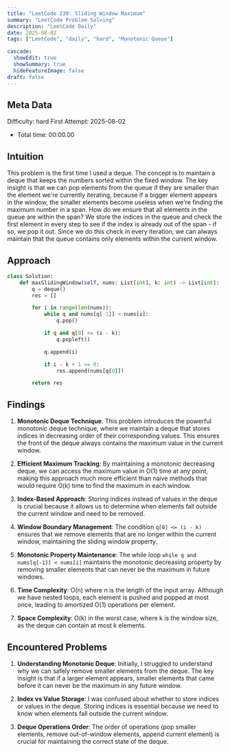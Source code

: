 ```yaml
---
title: "LeetCode 239: Sliding Window Maximum"
summary: "LeetCode Problem Solving"
description: "LeetCode Daily"
date: 2025-08-02
tags: ["LeetCode", "daily", "hard", "Monotonic Queue"]

cascade:
  showEdit: true
  showSummary: true
  hideFeatureImage: false
draft: false
---
```


## Meta Data

Difficulty: hard
First Attempt: 2025-08-02
- Total time: 00:00.00

## Intuition

This problem is the first time I used a deque. The concept is to maintain a deque that keeps the numbers sorted within the fixed window. The key insight is that we can pop elements from the queue if they are smaller than the element we're currently iterating, because if a bigger element appears in the window, the smaller elements become useless when we're finding the maximum number in a span. How do we ensure that all elements in the queue are within the span? We store the indices in the queue and check the first element in every step to see if the index is already out of the span - if so, we pop it out. Since we do this check in every iteration, we can always maintain that the queue contains only elements within the current window.

## Approach

```python
class Solution:
    def maxSlidingWindow(self, nums: List[int], k: int) -> List[int]:
        q = deque()
        res = []

        for i in range(len(nums)):
            while q and nums[q[-1]] < nums[i]:
                q.pop()

            if q and q[0] <= (i - k):
                q.popleft()

            q.append(i)

            if i - k + 1 >= 0:
                res.append(nums[q[0]])

        return res
```

## Findings

1. **Monotonic Deque Technique**: This problem introduces the powerful monotonic deque technique, where we maintain a deque that stores indices in decreasing order of their corresponding values. This ensures the front of the deque always contains the maximum value in the current window.

2. **Efficient Maximum Tracking**: By maintaining a monotonic decreasing deque, we can access the maximum value in O(1) time at any point, making this approach much more efficient than naive methods that would require O(k) time to find the maximum in each window.

3. **Index-Based Approach**: Storing indices instead of values in the deque is crucial because it allows us to determine when elements fall outside the current window and need to be removed.

4. **Window Boundary Management**: The condition `q[0] <= (i - k)` ensures that we remove elements that are no longer within the current window, maintaining the sliding window property.

5. **Monotonic Property Maintenance**: The while loop `while q and nums[q[-1]] < nums[i]` maintains the monotonic decreasing property by removing smaller elements that can never be the maximum in future windows.

6. **Time Complexity**: O(n) where n is the length of the input array. Although we have nested loops, each element is pushed and popped at most once, leading to amortized O(1) operations per element.

7. **Space Complexity**: O(k) in the worst case, where k is the window size, as the deque can contain at most k elements.

## Encountered Problems 

1. **Understanding Monotonic Deque**: Initially, I struggled to understand why we can safely remove smaller elements from the deque. The key insight is that if a larger element appears, smaller elements that came before it can never be the maximum in any future window.

2. **Index vs Value Storage**: I was confused about whether to store indices or values in the deque. Storing indices is essential because we need to know when elements fall outside the current window.

3. **Deque Operations Order**: The order of operations (pop smaller elements, remove out-of-window elements, append current element) is crucial for maintaining the correct state of the deque. 